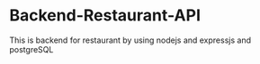 # Backend-Restaurant-API
This is backend for restaurant by using nodejs and expressjs and postgreSQL 
